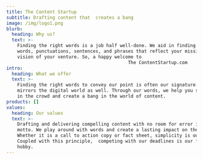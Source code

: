 ```yaml
---
title: The Content Startup
subtitle: Drafting content that  creates a bang
image: /img/logo1.png
blurb:
  heading: Why us?
  text: >-
    Finding the right words is a job half well-done. We aid in finding those
    words, punctuations, sentences, and phrases that reflect your mission and
    vision of your venture. So, a happy welcome to 
                                             The ContentStartup.com 
intro:
  heading: What we offer
  text: >-
    Finding the right words to convey our point is often our signature. This
    mirrors the digital world as well. Through our words, we help you stand out
    in the crowd and create a bang in the world of content.
products: []
values:
  heading: Our values
  text: >-
    Drafting and delivering compelling content with no room for error is our
    motto. We play around with words and create a lasting impact on the readers.
    Whether it is a call to action copy or fact sheet, simplicity is our key.
    Coupled with this principle,  competing with our deadlines is our favorite
    hobby.
---
```


